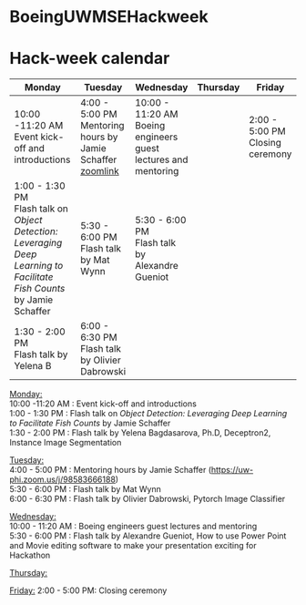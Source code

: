 # BoeingUWMSEHackweek
# **Hack-week calendar**


| <strong>Monday</strong>|<strong>Tuesday</strong>|<strong>Wednesday</strong>|<strong>Thursday</strong>|<strong>Friday</strong>|
|---|---|---|---|---|
|10:00 -11:20 AM<br> Event kick-off and introductions|4:00 - 5:00 PM<br> Mentoring hours by Jamie Schaffer <br> [zoomlink](https://uw-phi.zoom.us/j/98583666188)|10:00 - 11:20 AM <br> Boeing engineers guest lectures and mentoring||2:00 - 5:00 PM<br> Closing ceremony|
|1:00 - 1:30 PM<br> Flash talk on *Object Detection: Leveraging Deep Learning to Facilitate Fish Counts* by Jamie Schaffer|5:30 - 6:00 PM<br> Flash talk by Mat Wynn|5:30 - 6:00 PM<br> Flash talk by  Alexandre Gueniot|   |   |
|1:30 - 2:00 PM<br> Flash talk by Yelena B|6:00 - 6:30 PM<br> Flash talk by Olivier Dabrowski|   |   |   |


<u>Monday:</u>  
10:00 -11:20 AM : Event kick-off and introductions  
1:00 - 1:30 PM : Flash talk on *Object Detection: Leveraging Deep Learning to Facilitate Fish Counts* by Jamie Schaffer  
1:30 - 2:00 PM : Flash talk by Yelena Bagdasarova, Ph.D, Deceptron2, Instance Image Segmentation   

<u>Tuesday:</u>  
4:00 - 5:00 PM : Mentoring hours by Jamie Schaffer (https://uw-phi.zoom.us/j/98583666188)    
5:30 - 6:00 PM : Flash talk by Mat Wynn  
6:00 - 6:30 PM : Flash talk by Olivier Dabrowski, Pytorch Image Classifier 

<u>Wednesday:</u>   
10:00 - 11:20 AM : Boeing engineers guest lectures and mentoring  
5:30 - 6:00 PM : Flash talk by  Alexandre Gueniot, How to use Power Point and Movie editing software to make your presentation exciting for Hackathon 
    
<u>Thursday:</u>   


<u>Friday:</u> 
2:00 - 5:00 PM: Closing ceremony  

```python

```


```python

```
